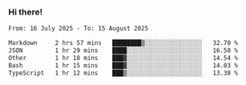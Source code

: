 ### Hi there!

<!--START_SECTION:waka-->

```txt
From: 16 July 2025 - To: 15 August 2025

Markdown     2 hrs 57 mins   ████████▒░░░░░░░░░░░░░░░░   32.70 %
JSON         1 hr 29 mins    ████░░░░░░░░░░░░░░░░░░░░░   16.58 %
Other        1 hr 18 mins    ███▓░░░░░░░░░░░░░░░░░░░░░   14.54 %
Bash         1 hr 15 mins    ███▓░░░░░░░░░░░░░░░░░░░░░   14.03 %
TypeScript   1 hr 12 mins    ███▒░░░░░░░░░░░░░░░░░░░░░   13.38 %
```

<!--END_SECTION:waka-->
